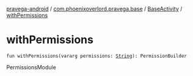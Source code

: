 [pravega-android](../../index.md) / [com.phoenixoverlord.pravega.base](../index.md) / [BaseActivity](index.md) / [withPermissions](./with-permissions.md)

# withPermissions

`fun withPermissions(vararg permissions: `[`String`](https://kotlinlang.org/api/latest/jvm/stdlib/kotlin/-string/index.html)`): PermissionBuilder`

PermissionsModule

